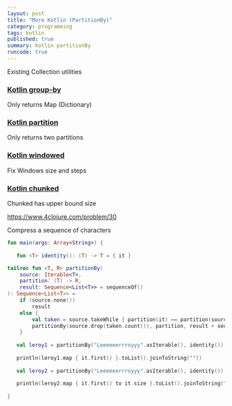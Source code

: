 ```yaml
---
layout: post
title: "More Kotlin (PartitionBy)"
category: programming
tags: kotlin
published: true
summary: kotlin partitionBy
runcode: true
---
```


Existing Collection utilities

### [Kotlin group-by](https://kotlinlang.org/api/latest/jvm/stdlib/kotlin.collections/group-by.html)
Only returns Map (Dictionary)

### [Kotlin partition](https://kotlinlang.org/api/latest/jvm/stdlib/kotlin.collections/partition.html)
Only returns two partitions

### [Kotlin windowed](https://kotlinlang.org/api/latest/jvm/stdlib/kotlin.collections/windowed.html)
Fix Windows size and steps

### [Kotlin chunked](https://kotlinlang.org/api/latest/jvm/stdlib/kotlin.collections/chunked.html)
Chunked has upper bound size

https://www.4clojure.com/problem/30

Compress a sequence of characters 


```  kotlin
fun main(args: Array<String>) {
   
   fun <T> identity(): (T) -> T = { it }

tailrec fun <T, R> partitionBy(
    source: Iterable<T>,
    partition: (T) -> R,
    result: Sequence<List<T>> = sequenceOf()
): Sequence<List<T>> =
    if (source.none())
        result
    else {
        val taken = source.takeWhile { partition(it) == partition(source.first()) }
        partitionBy(source.drop(taken.count()), partition, result + sequenceOf(taken))
    }
    
   val leroy1 = partitionBy("Leeeeeerrroyyy".asIterable(), identity())
   
   println(leroy1.map { it.first() }.toList().joinToString(""))    
   
   val leroy2 = partitionBy("Leeeeeerrroyyy".asIterable(), identity())
   
   println(leroy2.map { it.first() to it.size }.toList().joinToString(":"))    
   
}
```

<script src="https://gist.github.com/griffio/f465b69f321fd7e70e2cd670ce067027.js"></script>
